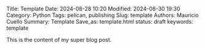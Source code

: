 Title: Template
Date: 2024-08-28 10:20
Modified: 2024-08-30 19:30
Category: Python
Tags: pelican, publishing
Slug: template
Authors: Mauricio Cuello
Summary: Template
Save_as: template.html
status: draft
keywords: template

This is the content of my super blog post.
